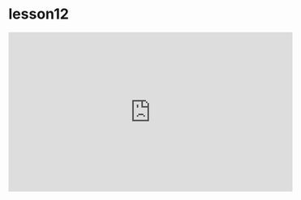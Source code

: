 # lesson12

<iframe width="560" height="315" src="https://www.youtube.com/embed/TCQGICieJrI" title="YouTube video player" frameborder="0" allow="accelerometer; autoplay; clipboard-write; encrypted-media; gyroscope; picture-in-picture; web-share" referrerpolicy="strict-origin-when-cross-origin" allowfullscreen></iframe>
